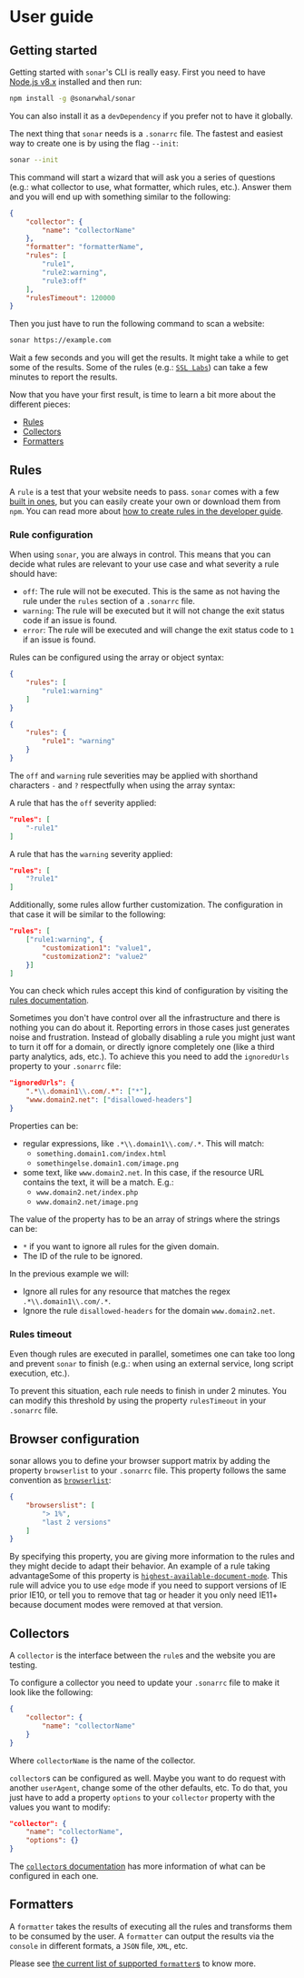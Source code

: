 # User guide

## Getting started

Getting started with `sonar`'s CLI is really easy. First you need
to have [Node.js v8.x](https://nodejs.org/en/download/current/)
installed and then run:

```bash
npm install -g @sonarwhal/sonar
```

You can also install it as a `devDependency` if you prefer not to
have it globally.

The next thing that `sonar` needs is a `.sonarrc` file. The fastest
and easiest way to create one is by using the flag `--init`:

```bash
sonar --init
```

This command will start a wizard that will ask you a series of questions
(e.g.: what collector to use, what formatter, which rules, etc.). Answer
them and you will end up with something similar to the following:

```json
{
    "collector": {
        "name": "collectorName"
    },
    "formatter": "formatterName",
    "rules": [
        "rule1",
        "rule2:warning",
        "rule3:off"
    ],
    "rulesTimeout": 120000
}
```

Then you just have to run the following command to scan a website:

```bash
sonar https://example.com
```

Wait a few seconds and you will get the results. It might take a while
to get some of the results. Some of the rules (e.g.:
[`SSL Labs`](./rules/ssllabs.md)) can take a few minutes to report the
results.

Now that you have your first result, is time to learn a bit more about
the different pieces:

* [Rules](#rules)
* [Collectors](#collectors)
* [Formatters](#formatters)

## Rules

A `rule` is a test that your website needs to pass. `sonar` comes with
a few [built in ones](./rules/), but you can easily create your own or
download them from `npm`. You can read more about
[how to create rules in the developer guide](../developer-guide/rules/index.md).

### Rule configuration

When using `sonar`, you are always in control. This means that you can
decide what rules are relevant to your use case and what severity a rule
should have:

* `off`: The rule will not be executed. This is the same as not having
  the rule under the `rules` section of a `.sonarrc` file.
* `warning`: The rule will be executed but it will not change the exit
  status code if an issue is found.
* `error`: The rule will be executed and will change the exit status
  code to `1` if an issue is found.

Rules can be configured using the array or object syntax:

```json
{
    "rules": [
        "rule1:warning"
    ]
}
```

```json
{
    "rules": {
        "rule1": "warning"
    }
}
```

The `off` and `warning` rule severities may be applied with shorthand
characters `-` and `?` respectfully when using the array syntax:

A rule that has the `off` severity applied:

```json
"rules": [
    "-rule1"
]
```

A rule that has the `warning` severity applied:

```json
"rules": [
    "?rule1"
]
```

Additionally, some rules allow further customization. The configuration
in that case it will be similar to the following:

```json
"rules": [
    ["rule1:warning", {
        "customization1": "value1",
        "customization2": "value2"
    }]
]
```

You can check which rules accept this kind of configuration by
visiting the [rules documentation](./rules/).

Sometimes you don't have control over all the infrastructure and there
is nothing you can do about it. Reporting errors in those cases just
generates noise and frustration. Instead of globally disabling a rule
you might just want to turn it off for a domain, or directly ignore
completely one (like a third party analytics, ads, etc.). To achieve
this you need to add the `ignoredUrls` property to your `.sonarrc` file:

```json
"ignoredUrls": {
    ".*\\.domain1\\.com/.*": ["*"],
    "www.domain2.net": ["disallowed-headers"]
}
```

Properties can be:

* regular expressions, like `.*\\.domain1\\.com/.*`. This will match:
  * `something.domain1.com/index.html`
  * `somethingelse.domain1.com/image.png`
* some text, like `www.domain2.net`. In this case, if the resource URL
  contains the text, it will be a match. E.g.:
  * `www.domain2.net/index.php`
  * `www.domain2.net/image.png`

The value of the property has to be an array of strings where the
strings can be:

* `*` if you want to ignore all rules for the given domain.
* The ID of the rule to be ignored.

In the previous example we will:

* Ignore all rules for any resource that matches the regex
  `.*\\.domain1\\.com/.*`.
* Ignore the rule `disallowed-headers` for the domain `www.domain2.net`.

### Rules timeout

Even though rules are executed in parallel, sometimes one can take too
long and prevent `sonar` to finish (e.g.: when using an external service,
long script execution, etc.).

To prevent this situation, each rule needs to finish in under 2 minutes.
You can modify this threshold by using the property `rulesTimeout` in
your `.sonarrc` file.

## Browser configuration

sonar allows you to define your browser support matrix by adding the property
`browserlist` to your `.sonarrc` file. This property follows the same
convention as [`browserlist`](https://github.com/ai/browserslist):

```json
{
    "browserslist": [
        "> 1%",
        "last 2 versions"
    ]
}
```

By specifying this property, you are giving more information to the rules and
they might decide to adapt their behavior. An example of a rule taking
advantageSome of this property is
[`highest-available-document-mode`](./rules/highest-available-document-mode.md).
This rule will advice you to use `edge` mode if you need to support versions of
IE prior IE10, or tell you to remove that tag or header it you only need IE11+
because document modes were removed at that version.

## Collectors

A `collector` is the interface between the `rule`s and the website
you are testing.

To configure a collector you need to update your `.sonarrc` file to
make it look like the following:

```json
{
    "collector": {
        "name": "collectorName"
    }
}
```

Where `collectorName` is the name of the collector.

`collector`s can be configured as well. Maybe you want to do request
with another `userAgent`, change some of the other defaults, etc. To
do that, you just have to add a property `options` to your `collector`
property with the values you want to modify:

```json
"collector": {
    "name": "collectorName",
    "options": {}
}
```

The [`collector`s documentation](./collectors/index.md) has more information
of what can be configured in each one.

## Formatters

A `formatter` takes the results of executing all the rules and
transforms them to be consumed by the user. A `formatter` can output
the results via the `console` in different formats, a `JSON` file,
`XML`, etc.

Please see [the current list of supported `formatter`s](./formatters/index.md)
to know more.

